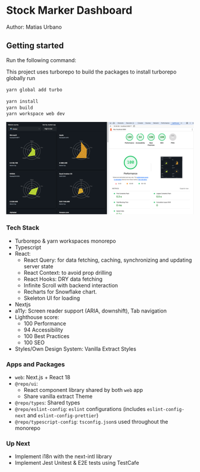 # Stock Marker Dashboard

Author: Matias Urbano

## Getting started

Run the following command:

This project uses turborepo to build the packages to install turborepo globally run

```sh
yarn global add turbo
```

```sh
yarn install
yarn build
yarn workspace web dev
```

![alt text](web-app-lighthouse.png)

### Tech Stack

- Turborepo & yarn workspaces monorepo
- Typescript
- React:
  - React Query: for data fetching, caching, synchronizing and updating server state
  - React Context: to avoid prop drilling
  - React Hooks: DRY data fetching
  - Infinite Scroll with backend interaction
  - Recharts for Snowflake chart.
  - Skeleton UI for loading
- Nextjs
- a11y: Screen reader support (ARIA, downshift), Tab navigation
- Lighthouse score:
  - 100 Performance
  - 94 Accessibility
  - 100 Best Practices
  - 100 SEO
- Styles/Own Design System: Vanilla Extract Styles

### Apps and Packages

- `web`: Next.js + React 18
- `@repo/ui`:
  - React component library shared by both `web` app
  - Share vanilla extract Theme
- `@repo/types`: Shared types
- `@repo/eslint-config`: `eslint` configurations (includes `eslint-config-next` and `eslint-config-prettier`)
- `@repo/typescript-config`: `tsconfig.json`s used throughout the monorepo

### Up Next

- Implement i18n with the next-intl library
- Implement Jest Unitest & E2E tests using TestCafe
